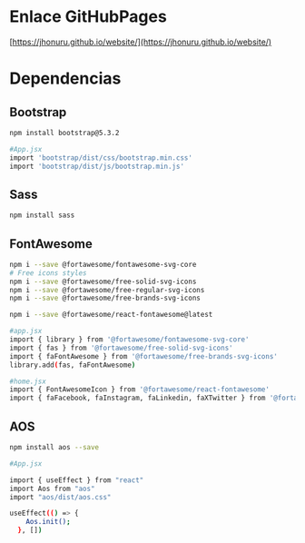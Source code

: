 # **Enlace GitHubPages**

[https://jhonuru.github.io/website/](https://jhonuru.github.io/website/)

# Dependencias

## Bootstrap 

```bash
npm install bootstrap@5.3.2

#App.jsx
import 'bootstrap/dist/css/bootstrap.min.css'
import 'bootstrap/dist/js/bootstrap.min.js'
```

## Sass

```bash
npm install sass
```

## FontAwesome

```bash
npm i --save @fortawesome/fontawesome-svg-core
# Free icons styles
npm i --save @fortawesome/free-solid-svg-icons
npm i --save @fortawesome/free-regular-svg-icons
npm i --save @fortawesome/free-brands-svg-icons

npm i --save @fortawesome/react-fontawesome@latest

#app.jsx
import { library } from '@fortawesome/fontawesome-svg-core'
import { fas } from '@fortawesome/free-solid-svg-icons'
import { faFontAwesome } from '@fortawesome/free-brands-svg-icons'
library.add(fas, faFontAwesome)

#home.jsx
import { FontAwesomeIcon } from '@fortawesome/react-fontawesome'
import { faFacebook, faInstagram, faLinkedin, faXTwitter } from '@fortawesome/free-brands-svg-icons'
```

## AOS

```bash
npm install aos --save

#App.jsx

import { useEffect } from "react"
import Aos from "aos"
import "aos/dist/aos.css"

useEffect(() => {
    Aos.init();
  }, [])
```